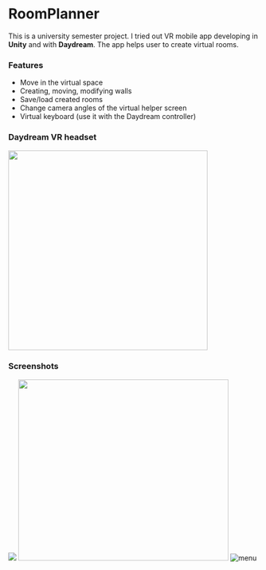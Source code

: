 # RoomPlanner

This is a university semester project. I tried out VR mobile app developing in **Unity** and with **Daydream**.
The app helps user to create virtual rooms.

### Features
* Move in the virtual space
* Creating, moving, modifying walls
* Save/load created rooms
* Change camera angles of the virtual helper screen
* Virtual keyboard (use it with the Daydream controller)

### Daydream VR headset

<img src="https://user-images.githubusercontent.com/37157607/129342733-c8131ed9-8cc6-4687-b61b-0e93aa2addee.png" width="400" height="400">

### Screenshots

<img src="https://user-images.githubusercontent.com/37157607/129342855-810b0b77-803d-4e1c-929a-25f5d4859329.png"> <img src="https://user-images.githubusercontent.com/37157607/129342876-c3caaede-3954-4187-a89a-b3a31bfdebd8.png" width="422" height="363">
![menu](https://user-images.githubusercontent.com/37157607/129342900-1fcb0d57-566f-4383-9b9e-2daa13e4acdd.png)
